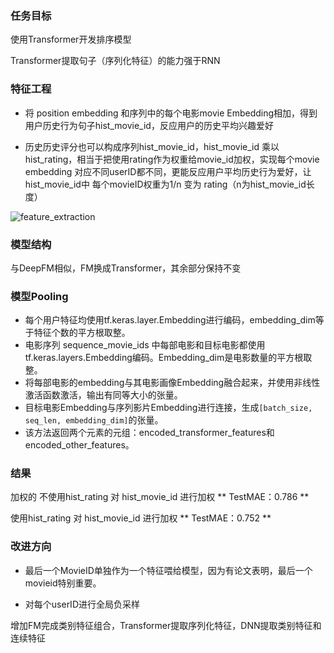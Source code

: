 
### 任务目标
使用Transformer开发排序模型

Transformer提取句子（序列化特征）的能力强于RNN


### 特征工程
* 将 position embedding 和序列中的每个电影movie Embedding相加，得到用户历史行为句子hist_movie_id，反应用户的历史平均兴趣爱好

* 历史历史评分也可以构成序列hist_movie_id，hist_movie_id 乘以 hist_rating，相当于把使用rating作为权重给movie_id加权，实现每个movie embedding 对应不同userID都不同，更能反应用户平均历史行为爱好，让hist_movie_id中 每个movieID权重为1/n 变为 rating（n为hist_movie_id长度）


![feature_extraction](https://user-images.githubusercontent.com/68730894/115144335-bd77ca80-a07e-11eb-99b5-70075fdd37da.png)


### 模型结构
与DeepFM相似，FM换成Transformer，其余部分保持不变

### 模型Pooling
* 每个用户特征均使用tf.keras.layer.Embedding进行编码，embedding_dim等于特征个数的平方根取整。
* 电影序列 sequence_movie_ids 中每部电影和目标电影都使用tf.keras.layers.Embedding编码。Embedding_dim是电影数量的平方根取整。
* 将每部电影的embedding与其电影画像Embedding融合起来，并使用非线性激活函数激活，输出有同等大小的张量。
* 目标电影Embedding与序列影片Embedding进行连接，生成`[batch_size, seq_len, embedding_dim]`的张量。
* 该方法返回两个元素的元组：encoded_transformer_features和encoded_other_features。

### 结果
加权的
不使用hist_rating 对 hist_movie_id 进行加权
** TestMAE：0.786 **

使用hist_rating 对 hist_movie_id 进行加权
** TestMAE：0.752 **

### 改进方向
* 最后一个MovieID单独作为一个特征喂给模型，因为有论文表明，最后一个movieid特别重要。

* 对每个userID进行全局负采样

增加FM完成类别特征组合，Transformer提取序列化特征，DNN提取类别特征和连续特征
